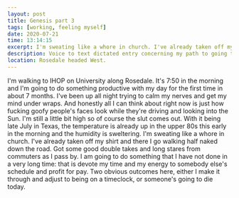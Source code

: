 ```yaml
---
layout: post
title: Genesis part 3
tags: [working, feeling myself]
date: 2020-07-21
time: 13:14:15
excerpt: I'm sweating like a whore in church. I've already taken off my shirt and there I go walking half naked down the road.
description: Voice to text dictated entry concerning my path to going to work for the first time since the new year.
location: Rosedale headed West.
---
```

I'm walking to IHOP on University along Rosedale. It's 7:50 in the morning and I'm going to do something productive with my day for the first time in about 7 months. I've been up all night trying to calm my nerves and get my mind under wraps. And honestly all I can think about right now is just how fucking goofy people's faces look while they're driving and looking into the Sun. I'm still a little bit high so of course the slut comes out. With it being late July in Texas, the temperature is already up in the upper 80s this early in the morning and the humidity is sweltering. I'm sweating like a whore in church. I've already taken off my shirt and there I go walking half naked down the road. Got some good double takes and long stares from commuters as I pass by. I am going to do something that I have not done in a very long time: that is devote my time and my energy to somebody else's schedule and profit for pay. Two obvious outcomes here, either I make it through and adjust to being on a timeclock, or someone's going to die today. 
